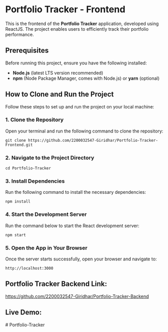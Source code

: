 # Portfolio Tracker - Frontend

This is the frontend of the **Portfolio Tracker** application, developed using ReactJS. The project enables users to efficiently track their portfolio performance.

## Prerequisites

Before running this project, ensure you have the following installed:

- **Node.js** (latest LTS version recommended)
- **npm** (Node Package Manager, comes with Node.js) or **yarn** (optional)

## How to Clone and Run the Project

Follow these steps to set up and run the project on your local machine:

### 1. Clone the Repository

Open your terminal and run the following command to clone the repository:

```git clone https://github.com/2200032547-Giridhar/Portfolio-Tracker-Frontend.git```

### 2. Navigate to the Project Directory

```cd Portfolio-Tracker```


### 3. Install Dependencies

Run the following command to install the necessary dependencies:

```npm install```

### 4. Start the Development Server

Run the command below to start the React development server:

```npm start```

### 5. Open the App in Your Browser

Once the server starts successfully, open your browser and navigate to:

```http://localhost:3000```

## Portfolio Tracker Backend Link:
https://github.com/2200032547-Giridhar/Portfolio-Tracker-Backend

## Live Demo:
#   P o r t f o l i o - T r a c k e r  
 